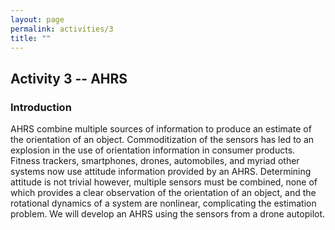 ```yaml
---
layout: page
permalink: activities/3
title: ""
---
```

## Activity 3 -- AHRS
### Introduction
AHRS combine multiple sources of information to produce an estimate of the orientation of an object. Commoditization of the sensors has led to an explosion in the use of orientation information in consumer products. Fitness trackers, smartphones, drones, automobiles, and myriad other systems now use attitude information provided by an AHRS. Determining attitude is not trivial however, multiple sensors must be combined, none of which provides a clear observation of the orientation of an object, and the rotational dynamics of a system are nonlinear, complicating the estimation problem. We will develop an AHRS using the sensors from a drone autopilot. 

